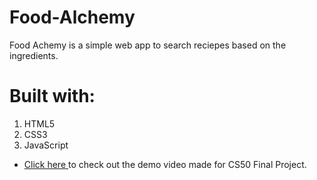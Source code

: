 # Food-Alchemy

Food Achemy is a simple web app to search reciepes based on the ingredients.

# Built with:
1. HTML5
2. CSS3
3. JavaScript

- [Click here ](https://www.youtube.com/watch?v=tuv_FhPsLds)  to check out the demo video made for CS50 Final Project.
 